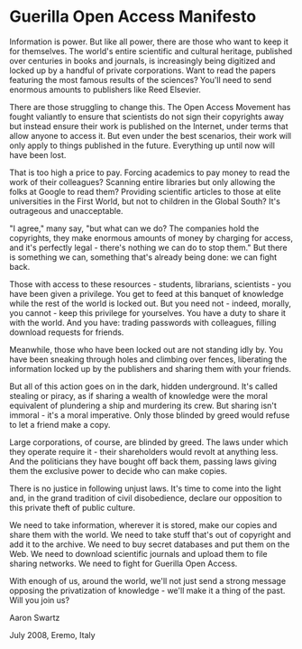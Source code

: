 # Guerilla Open Access Manifesto 

Information is power. But like all power, there are those who want to keep it for  themselves. The world's entire scientific and cultural heritage, published over centuries in books and journals, is increasingly being digitized and locked up by a handful of private corporations. Want to read the papers featuring the most famous results of the sciences? You'll need to send enormous amounts to publishers like Reed Elsevier. 

There are those struggling to change this. The Open Access Movement has fought valiantly to ensure that scientists do not sign their copyrights away but instead ensure their work is published on the Internet, under terms that allow anyone to access it. But  even under the best scenarios, their work will only apply to things published in the future. Everything up until now will have been lost. 

That is too high a price to pay. Forcing academics to pay money to read the work of their colleagues? Scanning entire libraries but only allowing the folks at Google to read them? Providing scientific articles to those at elite universities in the First World, but not to children in the Global South? It's outrageous and unacceptable. 

"I agree," many say, "but what can we do? The companies hold the copyrights, they make enormous amounts of money by charging for access, and it's perfectly legal - there's nothing we can do to stop them." But there is something we can, something that's 	already being done: we can fight back. 

Those with access to these resources - students, librarians, scientists - you have been given a privilege. You get to feed at this banquet of knowledge while the rest of the world is locked out. But you need not - indeed, morally, you cannot - keep this privilege for yourselves. You have a duty to share it with the world. And you have: trading passwords with colleagues, filling download requests for friends. 

Meanwhile, those who have been locked out are not standing idly by. You have been sneaking through holes and climbing over fences, liberating the information locked up by the publishers and sharing them with your friends. 

But all of this action goes on in the dark, hidden underground. It's called stealing or piracy, as if sharing a wealth of knowledge were the moral equivalent of plundering a ship and murdering its crew. But sharing isn't immoral - it's a moral imperative. Only those blinded by greed would refuse to let a friend make a copy. 

Large corporations, of course, are blinded by greed. The laws under which they operate require it - their shareholders would revolt at anything less. And the politicians they have bought off back them, passing laws giving them the exclusive power to decide who can make copies. 

There is no justice in following unjust laws. It's time to come into the light and, in the grand tradition of civil disobedience, declare our opposition to this private theft of public culture. 

We need to take information, wherever it is stored, make our copies and share them with the world. We need to take stuff that's out of copyright and add it to the archive. We need to buy secret databases and put them on the Web. We need to download scientific journals and upload them to file sharing networks. We need to fight for Guerilla Open Access. 

With enough of us, around the world, we'll not just send a strong message opposing the privatization of knowledge - we'll make it a thing of the past. Will you join us? 

Aaron Swartz 

July 2008, Eremo, Italy 
